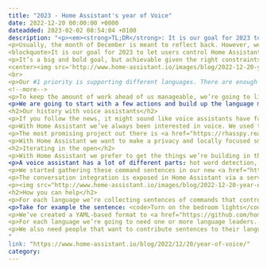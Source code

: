 ```yaml
---
title: "2023 - Home Assistant's year of Voice"
date: 2022-12-20 00:00:00 +0000
dateadded: 2023-02-02 08:54:04 +0100
description: "<p><em><strong>TL;DR</strong>: It is our goal for 2023 to let users control Home Assistant in their own language. Mike Hansen, creator of Rhasspy, has joined Nabu Casa to lead this effort. We’re starting off by building a <a href="https://github.com/home-assistant/intents">collection of intent matching sentences in every language</a>.</em></p>
<p>Usually, the month of December is meant to reflect back. However, we already did that last month when we hosted the <a href="https://www.youtube.com/watch?v=D936T1Ze8-4">State of the Open Home 2022</a>. We didn’t only reflect, we also announced our focus for next year: 2023 is going to be the year of voice.</p>
<blockquote>It is our goal for 2023 to let users control Home Assistant in their own language.</blockquote>
<p>It’s a big and bold goal, but achievable given the right constraints. The amount of work laid out for us can be summarised as follows:</p>
<center><img src='http://www.home-assistant.io/images/blog/2022-12-20-year-of-voice/voice-work.png' alt='Spoken languages times possible actions' class='no-shadow' /></center>
<br>
<p>Our #1 priority is supporting different languages. There are enough projects out there trying to create an English voice assistant. But for us, that just doesn’t cut it. People need to be able to speak in their own language, as that is the most accessible and only acceptable language for a voice assistant for the smart home.</p>
<!--more-->
<p>To keep the amount of work ahead of us manageable, we’re going to limit the number of possible actions and focus on the basics of interacting with your smart home. No web searches, making calls, or voice games. And definitely no “by the way”s!</p>
<p>We are going to start with a few actions and build up the language models around that. Home Assistant supports 62 different languages in its user interface. And it’s our goal to support all these languages with voice. We think that we can achieve that by leveraging Home Assistant’s strongest asset: our community.</p>
<h2>Our history with voice assistants</h2>
<p>If you follow the news, it might sound like voice assistants have failed. Amazon is set to <a href="https://arstechnica.com/gadgets/2022/11/amazon-alexa-is-a-colossal-failure-on-pace-to-lose-10-billion-this-year/">lose $10 billion on Alexa this year</a> and is planning layoffs. Google too, is reducing its <a href="https://arstechnica.com/gadgets/2022/10/report-google-doubles-down-on-pixel-hardware-cuts-google-assistant-support/">support for Google Assistant</a> as it’s trying to cut costs. The truth is that voice, as the next computing platform that drives billions of dollars of extra revenue, has failed. Instead, users mainly use their voice assistants to manage shopping lists, set timers, play music, and control their homes. Voice has failed being a source of revenue, it has not failed its users.</p>
<p>With Home Assistant we’ve always been interested in voice. We used to work with <a href="https://snips.ai/">Snips</a> back in the day, but they got acquired and shut down. We worked with Stanford on their <a href="http://www.home-assistant.io/blog/2021/12/21/stanford-genie/">Almond/Genie platform</a>, but it is a research driven project that never got production ready. And yes, you can use Home Assistant to send all your data to the clouds of Google and Amazon to leverage their voice assistants, but you shouldn’t have to give up your privacy to turn on the lights by voice.</p>
<p>The most promising project out there is <a href="https://rhasspy.readthedocs.io/en/latest/">Rhasspy</a>, created by <a href="https://github.com/synesthesiam">Mike Hansen</a>. A project that allows people to build their own local voice assistant, which can also tie into Home Assistant. Rhasspy stands out from other open source voice projects because Mike doesn’t focus on just English. Instead, his goal is to make it work for everyone. This is going great as Rhasspy supports already 16 different languages today.</p>
<p>With Home Assistant we want to make a privacy and locally focused smart home available to everyone. Mike’s approach with Rhasspy aligns with Home Assistant, and so we’re happy to announce that Mike has joined Nabu Casa to work full-time on voice in Home Assistant.</p>
<h2>Iterating in the open</h2>
<p>With Home Assistant we prefer to get the things we’re building in the user’s hands as early as possible. Even basic functionality allows users to find things that work and don’t work, allowing us to address the direction if needed.</p>
<p>A voice assistant has a lot of different parts: hot word detection, speech to text, intent recognition, intent execution, text to speech. Making each work in every language is a lot of work. The most important part is the intent recognition and intent execution. We need to be able to understand your commands and execute them.</p>
<p>We started gathering these command sentences in our new <a href="https://github.com/home-assistant/intents">intents repository</a>. It will soon power the existing <a href="http://www.home-assistant.io/integrations/conversation">conversation integration</a> in Home Assistant, allowing you to use our app to write and say commands.</p>
<p>The conversation integration is exposed in Home Assistant via a service call and is also available <a href="https://developers.home-assistant.io/docs/intent_conversation_api">via an API to external applications or scripts</a>. This allows developers to experiment with sending commands from various sources, like <a href="https://github.com/frenck/home-assistant-config/tree/7c41afa541193e7c9fd4eab3acec2a00ed3c33e9/custom_components/telegram_bot_conversation">a telegram chatbot</a>.</p>
<p><img src="http://www.home-assistant.io/images/blog/2022-12-20-year-of-voice/conversation.png" alt="Screenshot of the conversation dialog in Home Assistant" /></p>
<h2>How you can help</h2>
<p>For each language we’re collecting sentences of commands that control your smart home in <a href="https://github.com/home-assistant/intents">our intents repository</a>. Each sentence will need to be annotated with its intention.</p>
<p>Take for example the sentence: <code>Turn on the bedroom lights</code>. Write it up like <code>Turn on the {area} lights</code> and it becomes a generic command to turn on all the lights in a specific area. Now we need to collect all the other variations too.</p>
<p>We’ve created a YAML-based format to <a href="https://github.com/home-assistant/intents#intents-for-home-assistant">declare and test</a> these sentences. The next step is that we need you 🫵</p>
<p>For each language we’re going to need one or more language leaders. Language leaders are responsible for reviewing the contributions in their language and making sure that they are grammatically correct. If you want to apply to be a language leader, join us in <code>#devs_voice</code> on <a href="http://www.home-assistant.io/join-chat/">Discord</a> or open an issue in <a href="https://github.com/home-assistant/intents/issues">our intents repository</a>.</p>
<p>We also need people that want to contribute sentences to their language to help build out our collection. See our intents repository on <a href="https://github.com/home-assistant/intents#contributing-sentences">how to get started</a>.</p>
"
link: "https://www.home-assistant.io/blog/2022/12/20/year-of-voice/"
category:
---
```

